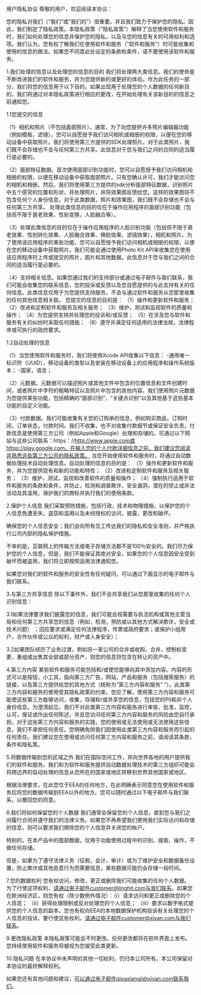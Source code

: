 用户隐私协议
尊敬的用户，欢迎阅读本协议：

您的隐私对我们（“我们”或“我们的”）很重要。并且我们致力于保护您的隐私。因此，我们制定了隐私政策。本隐私政策（“隐私政策”）解释了当您使用软件和服务时，我们如何处理您的信息并保护您的隐私，以及与您的信息有关的可用权利和选项。我们认为，您有权了解我们在使用软件和服务（“软件和服务”）时可能收集和使用的信息的做法。如果您不同意此处设定的条款和条件，请不要使用该软件和服务。

1.我们处理的信息以及处理您的信息的目的
我们将处理两大类信息。我们的使命是不断改进我们的软件和服务，并为您提供新的或更好的体验。作为此任务的一部分，我们将您的信息用于以下目的。如果出现用于处理您的个人数据的任何新目的，我们将通过对本隐私政策进行相应的更改，在开始处理有关该新目的的信息之前通知您。

1.1您提交的信息

（1）相机和照片（不包括面部照片）。通常，为了向您提供许多照片编辑器功能（例如模板，滤镜），您可以自愿授予我们访问相机或相册的权限，以便在您的移动设备中获取照片。我们将使用第三方提供的SDK处理照片。对于此类照片，我们既不会存储也不会与任何第三方共享。此信息对于您与我们之间的合同的适当履行是必要的。

（2）面部特征数据。首次使用面部识别功能时，您可以自愿授予我们访问相机和相册的权限，以便在移动设备中获取面部照片。只有您确认许可，我们才能访问您的相机和相册。然后，我们将使用第三方提供的sdk分析面部特征数据，识别照片中五个感官的位置和形状，并处理照片，并将效果图反馈给您。这样的效果图将不包含任何个人身份信息。对于此类数据，照片和效果图，我们既不会存储也不会与任何第三方共享。 处理此类信息的目的仅在于操作应用程序的面部识别功能（包括但不限于衰老效果，性别变换，人脸融合等）。

（3）处理此类信息的目的仅在于操作应用程序的人脸识别功能（包括但不限于衰老效果、性别转化效果、人脸融合效果、换脸效果、滤镜效果），相机和照片。为了使用该应用程序的某些功能，您可以自愿授予我们访问相机或相册的权限，以便在您的移动设备中获取照片。我们可能会通过使用Photo Kit API来收集您在使用该应用程序时上传或提交的照片，图片和其他数据。此信息对于您与我们之间的合同的适当履行是必要的。

（4）支持相关信息。如果您通过我们的支持部分或通过电子邮件与我们联系，我们可能会收集您的联系信息，您的投诉或反馈以及您自愿提供的与此支持有关的任何信息。此类信息仅用于为您提供支持服务，不会与通过软件和服务从您那里收集的任何其他信息相关联。 您提交的信息的目的是：
（1）操作和更新软件和服务；
（2）改进和定制软件和服务及相关服务；
（3）维护，测试和监视软件的质量和操作；
（4）为您提供支持并处理您的投诉和/或反馈；
（5）在涉及您与软件和服务有关的纠纷时采取任何措施；
（6）遵守并满足任何适用的法律法规，法律程序或可执行的政府要求。

1.2自动处理的信息

（1）当您使用软件和服务时，我们将使用Xcode API收集以下信息：
-通用唯一标识符（UUID），移动设备的类型以及安装在移动设备上的应用程序和操作系统版本；
-国家，语言；

（2）元数据。元数据可以描述照片或其他文件中包含的位置信息和文件创建时间，或者照片中字符的粗略特征以及照片中包含的其他内容。我们使用照片元数据为您提供某些功能，包括精确的“面部识别”，“关键点识别”以及其他基于这些基本功能的自定义功能。

（3）付款数据。我们可能收集有关您的订购单的信息，例如购买商品，订购时间，订单状态，付款时间。我们不收集，也不对收集付款细节或保证安全负责。付款信息是使用第三方公司（例如Apple和Google）处理和存储的。可通过以下网站与这些公司联系：https：//http://www.apple.com或https://play.google.com。在输入您的个人付款详细信息之前，我们建议您阅读并熟悉这些第三方公司的隐私政策。 当您开始使用软件和服务时，将通过自动数据处理技术自动处理信息。自动处理的信息的目的是：
（1）操作和更新软件和服务，并为您提供现有和新的功能和特性；
（2）改进和定制软件和服务及相关服务；
（3）维护，测试，监视和改善软件的质量和操作；
（4）强制执行适用于软件和服务的条款和条件，并防止，检测和调查欺诈，安全漏洞，潜在的禁止或非法活动及其滥用，保护我们的商标并执行我们的使用条款。

2.保护个人信息
我们采取预防措施，包括行政，技术和物理措施，以保护您的个人信息免遭丢失，盗窃和滥用以及未经授权的访问，披露，更改和破坏。

确保您的个人信息安全；我们会向所有员工传达我们的隐私和安全准则，并严格执行公司内部的隐私保护措施。

不幸的是，互联网上的传输方法或电子存储方法都不是100％安全的。我们尽力保护您的个人信息，但是，我们不能保证其绝对安全。如果您的个人信息因安全受到破坏而被盗用，我们将立即按照适用法律通知您。

如果您对我们的软件和服务的安全性有任何疑问，可以通过下面显示的电子邮件与我们联系。

3.与第三方共享信息
除以下事件外，我们不会共享我们从您那里收集的任何个人识别信息：

3.1如果法律要求我们披露您的信息，我们可能会视需要与执法机构或其他主管当局和任何第三方共享您的信息（例如，检测，预防或以其他方式解决欺诈，安全或技术问题） ；回应要求或满足任何法律程序，传票或政府要求；或保护小组用户，合作伙伴或公众的权利，财产或人身安全）；

3.2如果团队经历了业务过渡，例如另一家公司的合并或收购，合并，控制权变更，重组或出售其全部或部分资产，则您的信息将包含在转让的资产中。

4.第三方内容
某些软件和服务可能包括和/或使您能够向其中添加内容。内容的形式可以是按钮，小工具，指向第三方广告，网站，产品和服务（包括搜索服务）的链接，以及第三方提供给您的其他方式（统称为“第三方内容和服务” ”）。此类第三方内容和服务的使用受其隐私政策的约束。您应了解，使用第三方内容和服务可能使这些第三方能够访问，收集，存储和/或共享您的信息，包括您的PII和非个人身份信息。为澄清起见，我们不对此类第三方内容和服务进行审查，批准，监控，认可，保证或作出任何陈述，并且您访问任何第三方内容和服务的风险由您自行承担。对于这些第三方内容和服务的实践，您的使用或无法使用或无法使用这些信息，我们不承担任何责任。您明确免除我们因使用此类第三方内容和服务而引起的任何责任。我们建议您在使用或访问任何第三方内容和服务之前，请阅读其条款，条件和隐私策。

5.将数据传输到您的区域之外
我们在国际空间工作，并向世界各地的用户提供我们的软件和服务。我们和为软件和服务提供自动数据处理技术的第三方组织可能会将跨边界的自动处理的信息从您所在的国家或地区转移到世界其他国家或地区。

根据法律要求，在此您位于EEA的任何地方，在此明确表示同意您在使用软件和服务后将您的数据传输到EEA以外的地方。您可以随时通过以下电子邮件与我们联系，以撤回您的同意。

6.我们将如何保留您的个人数据
我们通常会保留您的个人信息，直到您与我们之间履行合同并遵守我们的法律义务。如果您不再希望我们使用我们实际访问和存储的信息，则可以要求我们擦除您的个人信息并关闭您的帐户。

特别的，在本产品中的面部数据，仅用于功能使用过程中的识别、提取、操作，不做任何存储。

但是，如果为了遵守法律义务（征税，会计，审计）或为了维护安全和数据备份设置，防止欺诈或其他恶意行为而需要信息，某些数据可能仍会存储一段时间。

7.您的数据权利
您有权访问，修改，更正或删除我们可能收集的任何个人数据。为了行使这项权利，请通过电子邮件customer@linghit.com与我们联系。如果您在欧洲经济区，则您有权（除少数例外情况）：（i）请求访问和更正或删除您的个人信息； （ii）获得处理限制或反对处理您的个人信息； （iii）要求以数字格式提供您的个人信息的副本。您也有权向EEA的本地数据保护机构投诉有关处理您的个人信息的投诉。要行使这些权利，请通过电子邮件customer@xiyan.com与我们联系。

9.更改隐私政策
本隐私政策可能会不时更改。任何更改都将在软件界面上发布。您持续使用软件和服务将被视为您接受此类更新。

10.隐私问题
在本协议中未声明的其他一切权利，仍归本公司所有。本公司保留对本协议的最终解释权利。

如果您还有其他问题和建议，可以通过电子邮件qipaxiangji@xiyan.com联系我们。
